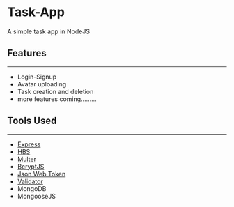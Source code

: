 # Task-App

A simple task app in NodeJS

## Features

---

- Login-Signup
- Avatar uploading
- Task creation and deletion
- more features coming.........

## Tools Used

---

- [Express](https://www.npmjs.com/package/express)
- [HBS](https://www.npmjs.com/package/hbs)
- [Multer](https://www.npmjs.com/package/multer)
- [BcryptJS](https://www.npmjs.com/package/bcryptjs)
- [Json Web Token](https://www.npmjs.com/package/jsonwebtoken)
- [Validator](https://www.npmjs.com/package/validator)
- MongoDB
- MongooseJS